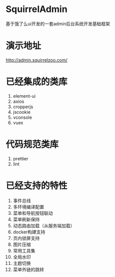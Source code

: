 # SquirrelAdmin

基于饿了么ui开发的一套admin后台系统开发基础框架

# 演示地址
http://admin.squirrelzoo.com/

# 已经集成的类库
1. element-ui
2. axios
4. cropperjs
5. jscookie
6. vconsole
7. vuex

# 代码规范类库
1. prettier
2. lint

# 已经支持的特性
1. 事件总线
2. 多环境编译配置
3. 菜单和导航按钮联动
4. 菜单刷新保持
5. 动态路由加载（从服务端加载）
6. docker构建支持
7. 页内锁屏支持
8. 图片压缩
9. 常用工具集
10. 全局水印
11. 主题切换
12. 菜单外链的跳转



